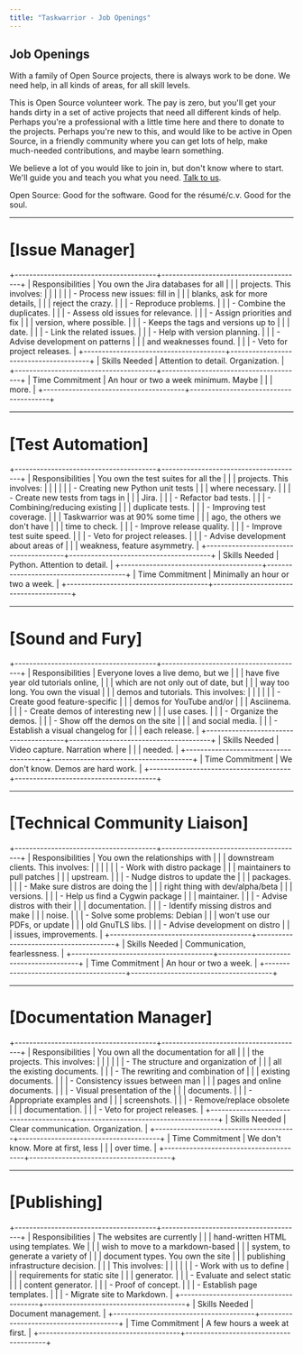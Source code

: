 ```yaml
---
title: "Taskwarrior - Job Openings"
---
```


Job Openings
------------

With a family of Open Source projects, there is always work to be done. We need
help, in all kinds of areas, for all skill levels.

This is Open Source volunteer work. The pay is zero, but you\'ll get your hands
dirty in a set of active projects that need all different kinds of help. Perhaps
you\'re a professional with a little time here and there to donate to the
projects. Perhaps you\'re new to this, and would like to be active in Open
Source, in a friendly community where you can get lots of help, make much-needed
contributions, and maybe learn something.

We believe a lot of you would like to join in, but don\'t know where to start.
We\'ll guide you and teach you what you need. [Talk to
us](mailto:support@taskwarrior.org).

Open Source: Good for the software. Good for the résumé/c.v. Good for the soul.

--------------------------------------------------------------------------------


# [Issue Manager]

+---------------------------------------+---------------------------------------+
| Responsibilities                      | You own the Jira databases for all    |
|                                       | projects. This involves:              |
|                                       |                                       |
|                                       | -   Process new issues: fill in       |
|                                       |     blanks, ask for more details,     |
|                                       |     reject the crazy.                 |
|                                       | -   Reproduce problems.               |
|                                       | -   Combine the duplicates.           |
|                                       | -   Assess old issues for relevance.  |
|                                       | -   Assign priorities and fix         |
|                                       |     version, where possible.          |
|                                       | -   Keeps the tags and versions up to |
|                                       |     date.                             |
|                                       | -   Link the related issues.          |
|                                       | -   Help with version planning.       |
|                                       | -   Advise development on patterns    |
|                                       |     and weaknesses found.             |
|                                       | -   Veto for project releases.        |
+---------------------------------------+---------------------------------------+
| Skills Needed                         | Attention to detail. Organization.    |
+---------------------------------------+---------------------------------------+
| Time Commitment                       | An hour or two a week minimum. Maybe  |
|                                       | more.                                 |
+---------------------------------------+---------------------------------------+

--------------------------------------------------------------------------------


# [Test Automation]

+---------------------------------------+---------------------------------------+
| Responsibilities                      | You own the test suites for all the   |
|                                       | projects. This involves:              |
|                                       |                                       |
|                                       | -   Creating new Python unit tests    |
|                                       |     where necessary.                  |
|                                       | -   Create new tests from tags in     |
|                                       |     Jira.                             |
|                                       | -   Refactor bad tests.               |
|                                       | -   Combining/reducing existing       |
|                                       |     duplicate tests.                  |
|                                       | -   Improving test coverage.          |
|                                       |     Taskwarrior was at 90% some time  |
|                                       |     ago, the others we don\'t have    |
|                                       |     time to check.                    |
|                                       | -   Improve release quality.          |
|                                       | -   Improve test suite speed.         |
|                                       | -   Veto for project releases.        |
|                                       | -   Advise development about areas of |
|                                       |     weakness, feature asymmetry.      |
+---------------------------------------+---------------------------------------+
| Skills Needed                         | Python. Attention to detail.          |
+---------------------------------------+---------------------------------------+
| Time Commitment                       | Minimally an hour or two a week.      |
+---------------------------------------+---------------------------------------+

--------------------------------------------------------------------------------


# [Sound and Fury]

+---------------------------------------+---------------------------------------+
| Responsibilities                      | Everyone loves a live demo, but we    |
|                                       | have five year old tutorials online,  |
|                                       | which are not only out of date, but   |
|                                       | way too long. You own the visual      |
|                                       | demos and tutorials. This involves:   |
|                                       |                                       |
|                                       | -   Create good feature-specific      |
|                                       |     demos for YouTube and/or          |
|                                       |     Asciinema.                        |
|                                       | -   Create demos of interesting new   |
|                                       |     use cases.                        |
|                                       | -   Organize the demos.               |
|                                       | -   Show off the demos on the site    |
|                                       |     and social media.                 |
|                                       | -   Establish a visual changelog for  |
|                                       |     each release.                     |
+---------------------------------------+---------------------------------------+
| Skills Needed                         | Video capture. Narration where        |
|                                       | needed.                               |
+---------------------------------------+---------------------------------------+
| Time Commitment                       | We don\'t know. Demos are hard work.  |
+---------------------------------------+---------------------------------------+

--------------------------------------------------------------------------------


# [Technical Community Liaison]

+---------------------------------------+---------------------------------------+
| Responsibilities                      | You own the relationships with        |
|                                       | downstream clients. This involves:    |
|                                       |                                       |
|                                       | -   Work with distro package          |
|                                       |     maintainers to pull patches       |
|                                       |     upstream.                         |
|                                       | -   Nudge distros to update the       |
|                                       |     packages.                         |
|                                       | -   Make sure distros are doing the   |
|                                       |     right thing with dev/alpha/beta   |
|                                       |     versions.                         |
|                                       | -   Help us find a Cygwin package     |
|                                       |     maintainer.                       |
|                                       | -   Advise distros with their         |
|                                       |     documentation.                    |
|                                       | -   Identify missing distros and make |
|                                       |     noise.                            |
|                                       | -   Solve some problems: Debian       |
|                                       |     won\'t use our PDFs, or update    |
|                                       |     old GnuTLS libs.                  |
|                                       | -   Advise development on distro      |
|                                       |     issues, improvements.             |
+---------------------------------------+---------------------------------------+
| Skills Needed                         | Communication, fearlessness.          |
+---------------------------------------+---------------------------------------+
| Time Commitment                       | An hour or two a week.                |
+---------------------------------------+---------------------------------------+

--------------------------------------------------------------------------------


# [Documentation Manager]

+---------------------------------------+---------------------------------------+
| Responsibilities                      | You own all the documentation for all |
|                                       | the projects. This involves:          |
|                                       |                                       |
|                                       | -   The structure and organization of |
|                                       |     all the existing documents.       |
|                                       | -   The rewriting and combination of  |
|                                       |     existing documents.               |
|                                       | -   Consistency issues between man    |
|                                       |     pages and online documents.       |
|                                       | -   Visual presentation of the        |
|                                       |     documents.                        |
|                                       | -   Appropriate examples and          |
|                                       |     screenshots.                      |
|                                       | -   Remove/replace obsolete           |
|                                       |     documentation.                    |
|                                       | -   Veto for project releases.        |
+---------------------------------------+---------------------------------------+
| Skills Needed                         | Clear communication. Organization.    |
+---------------------------------------+---------------------------------------+
| Time Commitment                       | We don\'t know. More at first, less   |
|                                       | over time.                            |
+---------------------------------------+---------------------------------------+

--------------------------------------------------------------------------------


# [Publishing]

+---------------------------------------+---------------------------------------+
| Responsibilities                      | The websites are currently            |
|                                       | hand-written HTML using templates. We |
|                                       | wish to move to a markdown-based      |
|                                       | system, to generate a variety of      |
|                                       | document types. You own the site      |
|                                       | publishing infrastructure decision.   |
|                                       | This involves:                        |
|                                       |                                       |
|                                       | -   Work with us to define            |
|                                       |     requirements for static site      |
|                                       |     generator.                        |
|                                       | -   Evaluate and select static        |
|                                       |     content generator.                |
|                                       | -   Proof of concept.                 |
|                                       | -   Establish page templates.         |
|                                       | -   Migrate site to Markdown.         |
+---------------------------------------+---------------------------------------+
| Skills Needed                         | Document management.                  |
+---------------------------------------+---------------------------------------+
| Time Commitment                       | A few hours a week at first.          |
+---------------------------------------+---------------------------------------+

